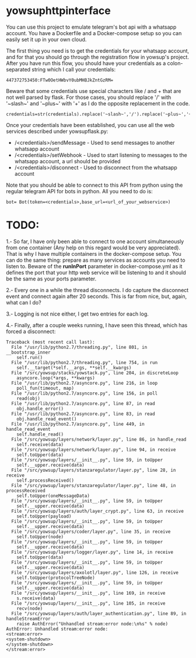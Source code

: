 # yowsuphttpinterface

You can use this project to emulate telegram's bot api with a whatsapp account. You have a Dockerfile and a Docker-compose setup so you can easily set it up in your own cloud.

The first thing you need is to get the credentials for your whatsapp account, and for that you should go through the registration flow in yowsup's project. After you have run this flow, you should have your credentials as a colon-separated string which I call your credentials:

    447372753450:FTw0OetHWbvY0ubMHBJkZntGzRM=

Beware that some credentials use special characters like / and + that are not well parsed by flask. For those cases, you should replace '/' with '~slash~' and '~plus~' with '+' as I do the opposite replacement in the code.

    credentials=str(credentials).replace('~slash~','/').replace('~plus~','+')

Once your credentials have been established, you can use all the web services described under yowsupflask.py:
- /\<credentials\>/sendMessage - Used to send messages to another whatsapp account
- /\<credentials\>/setWebhook - Used to start listening to messages to the whatsapp account, a url should be provided
- /\<credentials\>/disconnect - Used to disconnect from the whatsapp account

Note that you should be able to connect to this API from python using the regular telegram API for bots in python. All you need to do is:

    bot= Bot(token=<credentials>,base_url=<url_of_your_webservice>)

# TODO:

1.- So far, I have only been able to connect to one account simultaneously from one container (Any help on this regard would be very appreciated). That is why I have multiple containers in the docker-compose setup. You can do the same thing: prepare as many services as accounts you need to listen to. Beware of the **runInPort** parameter in docker-compose.yml as it defines the port that your http web service will be listening to and it should be the same as your ports parameter.

2.- Every one in a while the thread disconnects. I do capture the disconnect event and connect again after 20 seconds. This is far from nice, but, again, what can I do?

3.- Logging is not nice either, I get two entries for each log.

4.- Finally, after a couple weeks running, I have seen this thread, which has forced a disconnect:

    Traceback (most recent call last):
      File "/usr/lib/python2.7/threading.py", line 801, in __bootstrap_inner
        self.run()
      File "/usr/lib/python2.7/threading.py", line 754, in run
        self.__target(*self.__args, **self.__kwargs)
      File "/src/yowsup/stacks/yowstack.py", line 204, in discreteLoop
        asyncore.loop(*args, **kwargs)
      File "/usr/lib/python2.7/asyncore.py", line 216, in loop
        poll_fun(timeout, map)
      File "/usr/lib/python2.7/asyncore.py", line 156, in poll
        read(obj)
      File "/usr/lib/python2.7/asyncore.py", line 87, in read
        obj.handle_error()
      File "/usr/lib/python2.7/asyncore.py", line 83, in read
        obj.handle_read_event()
      File "/usr/lib/python2.7/asyncore.py", line 449, in handle_read_event
        self.handle_read()
      File "/src/yowsup/layers/network/layer.py", line 86, in handle_read
        self.receive(data)
      File "/src/yowsup/layers/network/layer.py", line 94, in receive
        self.toUpper(data)
      File "/src/yowsup/layers/__init__.py", line 59, in toUpper
        self.__upper.receive(data)
      File "/src/yowsup/layers/stanzaregulator/layer.py", line 28, in receive
        self.processReceived()
      File "/src/yowsup/layers/stanzaregulator/layer.py", line 48, in processReceived
        self.toUpper(oneMessageData)
      File "/src/yowsup/layers/__init__.py", line 59, in toUpper
        self.__upper.receive(data)
      File "/src/yowsup/layers/auth/layer_crypt.py", line 63, in receive
        self.toUpper(payload)
      File "/src/yowsup/layers/__init__.py", line 59, in toUpper
        self.__upper.receive(data)
      File "/src/yowsup/layers/coder/layer.py", line 35, in receive
        self.toUpper(node)
      File "/src/yowsup/layers/__init__.py", line 59, in toUpper
        self.__upper.receive(data)
      File "/src/yowsup/layers/logger/layer.py", line 14, in receive
        self.toUpper(data)
      File "/src/yowsup/layers/__init__.py", line 59, in toUpper
        self.__upper.receive(data)
      File "/src/yowsup/layers/axolotl/layer.py", line 126, in receive
        self.toUpper(protocolTreeNode)
      File "/src/yowsup/layers/__init__.py", line 59, in toUpper
        self.__upper.receive(data)
      File "/src/yowsup/layers/__init__.py", line 169, in receive
        s.receive(data)
      File "/src/yowsup/layers/__init__.py", line 105, in receive
        recv(node)
      File "/src/yowsup/layers/auth/layer_authentication.py", line 89, in handleStreamError
        raise AuthError("Unhandled stream:error node:\n%s" % node)
    AuthError: Unhandled stream:error node:
    <stream:error>
    <system-shutdown>
    </system-shutdown>
    </stream:error>